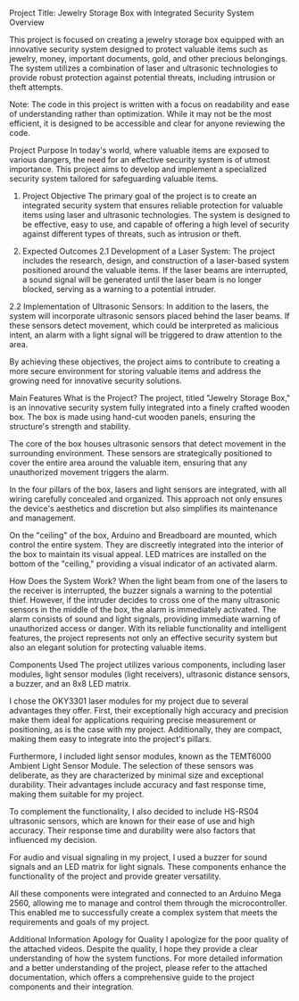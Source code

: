 Project Title: Jewelry Storage Box with Integrated Security System
Overview

This project is focused on creating a jewelry storage box equipped with an innovative security system designed to protect valuable items such as jewelry, money, important documents, gold, and other precious belongings. The system utilizes a combination of laser and ultrasonic technologies to provide robust protection against potential threats, including intrusion or theft attempts.

Note: The code in this project is written with a focus on readability and ease of understanding rather than optimization. While it may not be the most efficient, it is designed to be accessible and clear for anyone reviewing the code.

Project Purpose
In today's world, where valuable items are exposed to various dangers, the need for an effective security system is of utmost importance. This project aims to develop and implement a specialized security system tailored for safeguarding valuable items.

1. Project Objective
The primary goal of the project is to create an integrated security system that ensures reliable protection for valuable items using laser and ultrasonic technologies. The system is designed to be effective, easy to use, and capable of offering a high level of security against different types of threats, such as intrusion or theft.

2. Expected Outcomes
2.1 Development of a Laser System:
The project includes the research, design, and construction of a laser-based system positioned around the valuable items. If the laser beams are interrupted, a sound signal will be generated until the laser beam is no longer blocked, serving as a warning to a potential intruder.

2.2 Implementation of Ultrasonic Sensors:
In addition to the lasers, the system will incorporate ultrasonic sensors placed behind the laser beams. If these sensors detect movement, which could be interpreted as malicious intent, an alarm with a light signal will be triggered to draw attention to the area.

By achieving these objectives, the project aims to contribute to creating a more secure environment for storing valuable items and address the growing need for innovative security solutions.

Main Features
What is the Project?
The project, titled "Jewelry Storage Box," is an innovative security system fully integrated into a finely crafted wooden box. The box is made using hand-cut wooden panels, ensuring the structure's strength and stability.

The core of the box houses ultrasonic sensors that detect movement in the surrounding environment. These sensors are strategically positioned to cover the entire area around the valuable item, ensuring that any unauthorized movement triggers the alarm.

In the four pillars of the box, lasers and light sensors are integrated, with all wiring carefully concealed and organized. This approach not only ensures the device's aesthetics and discretion but also simplifies its maintenance and management.

On the "ceiling" of the box, Arduino and Breadboard are mounted, which control the entire system. They are discreetly integrated into the interior of the box to maintain its visual appeal. LED matrices are installed on the bottom of the "ceiling," providing a visual indicator of an activated alarm.

How Does the System Work?
When the light beam from one of the lasers to the receiver is interrupted, the buzzer signals a warning to the potential thief. However, if the intruder decides to cross one of the many ultrasonic sensors in the middle of the box, the alarm is immediately activated. The alarm consists of sound and light signals, providing immediate warning of unauthorized access or danger. With its reliable functionality and intelligent features, the project represents not only an effective security system but also an elegant solution for protecting valuable items.

Components Used
The project utilizes various components, including laser modules, light sensor modules (light receivers), ultrasonic distance sensors, a buzzer, and an 8x8 LED matrix.

I chose the OKY3301 laser modules for my project due to several advantages they offer. First, their exceptionally high accuracy and precision make them ideal for applications requiring precise measurement or positioning, as is the case with my project. Additionally, they are compact, making them easy to integrate into the project's pillars.

Furthermore, I included light sensor modules, known as the TEMT6000 Ambient Light Sensor Module. The selection of these sensors was deliberate, as they are characterized by minimal size and exceptional durability. Their advantages include accuracy and fast response time, making them suitable for my project.

To complement the functionality, I also decided to include HS-RS04 ultrasonic sensors, which are known for their ease of use and high accuracy. Their response time and durability were also factors that influenced my decision.

For audio and visual signaling in my project, I used a buzzer for sound signals and an LED matrix for light signals. These components enhance the functionality of the project and provide greater versatility.

All these components were integrated and connected to an Arduino Mega 2560, allowing me to manage and control them through the microcontroller. This enabled me to successfully create a complex system that meets the requirements and goals of my project.

Additional Information
Apology for Quality
I apologize for the poor quality of the attached videos. Despite the quality, I hope they provide a clear understanding of how the system functions. For more detailed information and a better understanding of the project, please refer to the attached documentation, which offers a comprehensive guide to the project components and their integration.
